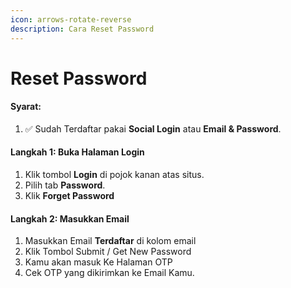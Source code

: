 ```yaml
---
icon: arrows-rotate-reverse
description: Cara Reset Password
---
```


# Reset Password

#### Syarat:

1. ✅ Sudah Terdaftar pakai **Social Login** atau **Email & Password**.&#x20;

#### Langkah 1: Buka Halaman Login

1. Klik tombol **Login** di pojok kanan atas situs.
2. Pilih tab **Password**.
3. Klik **Forget Password**

#### Langkah 2: Masukkan Email

1. Masukkan Email **Terdaftar** di kolom email
2. Klik Tombol Submit / Get New Password
3. Kamu akan masuk Ke Halaman OTP
4. Cek OTP yang dikirimkan ke Email Kamu.
